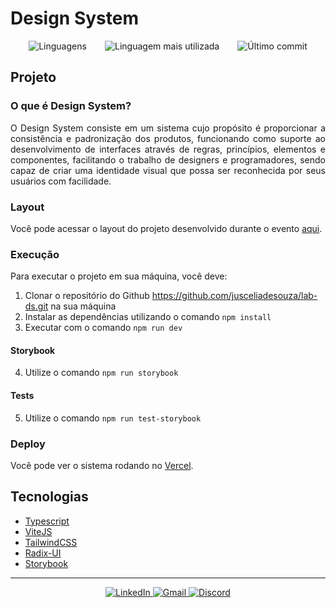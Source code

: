 # Design System

<div>
  <p align="center" style="display: flex; justify-content: space-evenly;">
    <img
      src="https://img.shields.io/github/languages/count/jusceliadesouza/lab-ds?color=81D8F7&style=for-the-badge"
      alt="Linguagens">
    <img src="https://img.shields.io/github/languages/top/jusceliadesouza/lab-ds?color=81D8F7&style=for-the-badge"
      alt="Linguagem mais utilizada">
    <img src="https://img.shields.io/github/last-commit/jusceliadesouza/lab-ds?color=81D8F7&style=for-the-badge"
      alt="Último commit">
  </p>
</div>

## Projeto

### O que é Design System?

<p align="justify">
  O Design System consiste em um sistema cujo propósito é proporcionar a consistência e padronização dos produtos, funcionando como suporte ao desenvolvimento de interfaces através de regras, princípios, elementos e componentes, facilitando o trabalho de designers e programadores, sendo capaz de criar uma identidade visual que possa ser reconhecida por seus usuários com facilidade.
</p>

### Layout

Você pode acessar o layout do projeto desenvolvido durante o evento [aqui](https://www.figma.com/file/XKNa7aiV0wPWI2AT05L9Wj/Ignite-Lab-Design-System?node-id=0%3A1).

### Execução

Para executar o projeto em sua máquina, você deve:

1. Clonar o repositório do Github https://github.com/jusceliadesouza/lab-ds.git na sua máquina
2. Instalar as dependências utilizando o comando `npm install`
3. Executar com o comando `npm run dev`

#### Storybook

4. Utilize o comando `npm run storybook` 

#### Tests

5. Utilize o comando `npm run test-storybook`  

### Deploy

Você pode ver o sistema rodando no [Vercel](https://lab-ds.vercel.app/).

## Tecnologias

- [Typescript](https://www.typescriptlang.org/)
- [ViteJS](https://vitejs.dev/)
- [TailwindCSS](https://tailwindcss.com/)
- [Radix-UI](https://www.radix-ui.com/)
- [Storybook](https://storybook.js.org/)
<!-- - []() -->

<hr>

<p align="center" id="contact">
  <a href="https://www.linkedin.com/in/jusceliadesouza/" target="_blank" rel="noopener noreferrer">
    <img src="https://img.shields.io/badge/-Linkedin-2D2C2A?style=for-the-badge&logo=Linkedin&logoColor=blue"
      alt="LinkedIn">
  </a>
  <a href="mailto:jusceliadesousa@gmail.com">
    <img src="https://img.shields.io/badge/-Gmail-2D2C2A?style=for-the-badge&logo=Gmail&logoColor=red" alt="Gmail">
  </a>
  <a href="https://discord.com/channels/@me/677177966693974056">
    <img src="https://img.shields.io/badge/-Discord-2D2C2A?style=for-the-badge&logo=Discord&logoColor=f2f2f2"
      alt="Discord">
  </a>
</p>